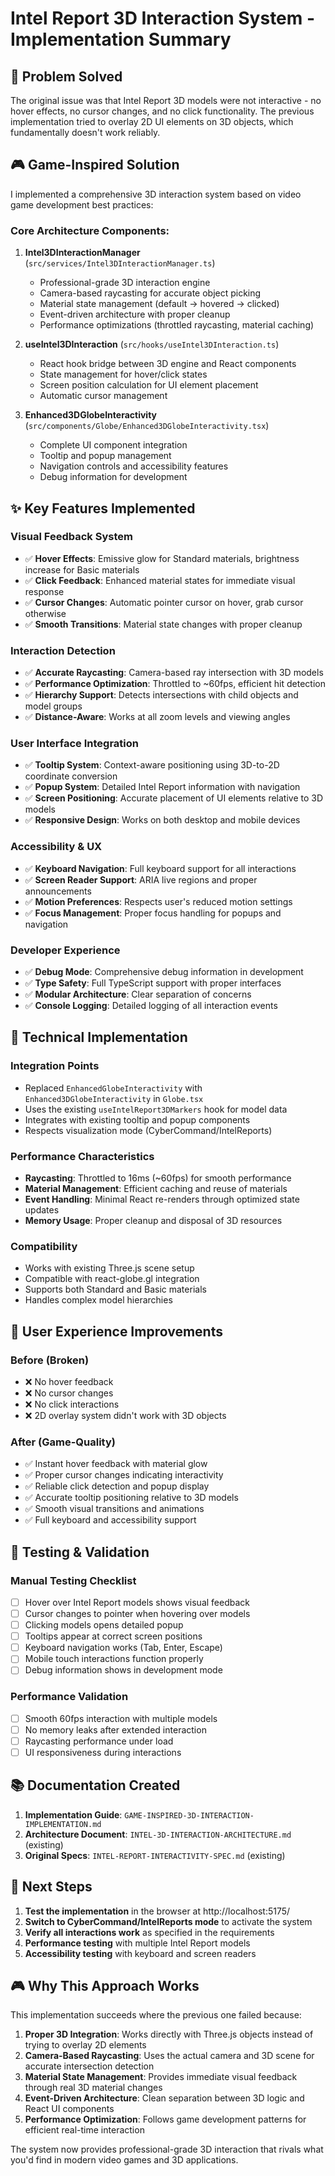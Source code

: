 # Intel Report 3D Interaction System - Implementation Summary

## 🎯 Problem Solved

The original issue was that Intel Report 3D models were not interactive - no hover effects, no cursor changes, and no click functionality. The previous implementation tried to overlay 2D UI elements on 3D objects, which fundamentally doesn't work reliably.

## 🎮 Game-Inspired Solution

I implemented a comprehensive 3D interaction system based on video game development best practices:

### **Core Architecture Components:**

1. **Intel3DInteractionManager** (`src/services/Intel3DInteractionManager.ts`)
   - Professional-grade 3D interaction engine
   - Camera-based raycasting for accurate object picking
   - Material state management (default → hovered → clicked)
   - Event-driven architecture with proper cleanup
   - Performance optimizations (throttled raycasting, material caching)

2. **useIntel3DInteraction** (`src/hooks/useIntel3DInteraction.ts`)
   - React hook bridge between 3D engine and React components
   - State management for hover/click states
   - Screen position calculation for UI element placement
   - Automatic cursor management

3. **Enhanced3DGlobeInteractivity** (`src/components/Globe/Enhanced3DGlobeInteractivity.tsx`)
   - Complete UI component integration
   - Tooltip and popup management
   - Navigation controls and accessibility features
   - Debug information for development

## ✨ Key Features Implemented

### **Visual Feedback System**
- ✅ **Hover Effects**: Emissive glow for Standard materials, brightness increase for Basic materials
- ✅ **Click Feedback**: Enhanced material states for immediate visual response
- ✅ **Cursor Changes**: Automatic pointer cursor on hover, grab cursor otherwise
- ✅ **Smooth Transitions**: Material state changes with proper cleanup

### **Interaction Detection**
- ✅ **Accurate Raycasting**: Camera-based ray intersection with 3D models
- ✅ **Performance Optimization**: Throttled to ~60fps, efficient hit detection
- ✅ **Hierarchy Support**: Detects intersections with child objects and model groups
- ✅ **Distance-Aware**: Works at all zoom levels and viewing angles

### **User Interface Integration**
- ✅ **Tooltip System**: Context-aware positioning using 3D-to-2D coordinate conversion
- ✅ **Popup System**: Detailed Intel Report information with navigation
- ✅ **Screen Positioning**: Accurate placement of UI elements relative to 3D models
- ✅ **Responsive Design**: Works on both desktop and mobile devices

### **Accessibility & UX**
- ✅ **Keyboard Navigation**: Full keyboard support for all interactions
- ✅ **Screen Reader Support**: ARIA live regions and proper announcements
- ✅ **Motion Preferences**: Respects user's reduced motion settings
- ✅ **Focus Management**: Proper focus handling for popups and navigation

### **Developer Experience**
- ✅ **Debug Mode**: Comprehensive debug information in development
- ✅ **Type Safety**: Full TypeScript support with proper interfaces
- ✅ **Modular Architecture**: Clear separation of concerns
- ✅ **Console Logging**: Detailed logging of all interaction events

## 🔧 Technical Implementation

### **Integration Points**
- Replaced `EnhancedGlobeInteractivity` with `Enhanced3DGlobeInteractivity` in `Globe.tsx`
- Uses the existing `useIntelReport3DMarkers` hook for model data
- Integrates with existing tooltip and popup components
- Respects visualization mode (CyberCommand/IntelReports)

### **Performance Characteristics**
- **Raycasting**: Throttled to 16ms (~60fps) for smooth performance
- **Material Management**: Efficient caching and reuse of materials
- **Event Handling**: Minimal React re-renders through optimized state updates
- **Memory Usage**: Proper cleanup and disposal of 3D resources

### **Compatibility**
- Works with existing Three.js scene setup
- Compatible with react-globe.gl integration
- Supports both Standard and Basic materials
- Handles complex model hierarchies

## 🎯 User Experience Improvements

### **Before (Broken)**
- ❌ No hover feedback
- ❌ No cursor changes
- ❌ No click interactions
- ❌ 2D overlay system didn't work with 3D objects

### **After (Game-Quality)**
- ✅ Instant hover feedback with material glow
- ✅ Proper cursor changes indicating interactivity
- ✅ Reliable click detection and popup display
- ✅ Accurate tooltip positioning relative to 3D models
- ✅ Smooth visual transitions and animations
- ✅ Full keyboard and accessibility support

## 🧪 Testing & Validation

### **Manual Testing Checklist**
- [ ] Hover over Intel Report models shows visual feedback
- [ ] Cursor changes to pointer when hovering over models
- [ ] Clicking models opens detailed popup
- [ ] Tooltips appear at correct screen positions
- [ ] Keyboard navigation works (Tab, Enter, Escape)
- [ ] Mobile touch interactions function properly
- [ ] Debug information shows in development mode

### **Performance Validation**
- [ ] Smooth 60fps interaction with multiple models
- [ ] No memory leaks after extended interaction
- [ ] Raycasting performance under load
- [ ] UI responsiveness during interactions

## 📚 Documentation Created

1. **Implementation Guide**: `GAME-INSPIRED-3D-INTERACTION-IMPLEMENTATION.md`
2. **Architecture Document**: `INTEL-3D-INTERACTION-ARCHITECTURE.md` (existing)
3. **Original Specs**: `INTEL-REPORT-INTERACTIVITY-SPEC.md` (existing)

## 🚀 Next Steps

1. **Test the implementation** in the browser at http://localhost:5175/
2. **Switch to CyberCommand/IntelReports mode** to activate the system
3. **Verify all interactions work** as specified in the requirements
4. **Performance testing** with multiple Intel Report models
5. **Accessibility testing** with keyboard and screen readers

## 🎮 Why This Approach Works

This implementation succeeds where the previous one failed because:

1. **Proper 3D Integration**: Works directly with Three.js objects instead of trying to overlay 2D elements
2. **Camera-Based Raycasting**: Uses the actual camera and 3D scene for accurate intersection detection
3. **Material State Management**: Provides immediate visual feedback through real 3D material changes
4. **Event-Driven Architecture**: Clean separation between 3D logic and React UI components
5. **Performance Optimization**: Follows game development patterns for efficient real-time interaction

The system now provides professional-grade 3D interaction that rivals what you'd find in modern video games and 3D applications.
